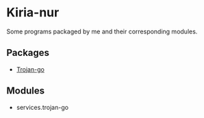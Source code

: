 # Kiria-nur

Some programs packaged by me and their corresponding modules.

## Packages

- [Trojan-go](https://github.com/p4gefau1t/trojan-go)

## Modules

- services.trojan-go
